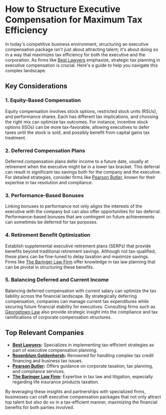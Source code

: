 # How to Structure Executive Compensation for Maximum Tax Efficiency

In today's competitive business environment, structuring an executive compensation package isn't just about attracting talent; it's about doing so in a way that maximizes tax efficiency for both the executive and the corporation. As firms like [Best Lawyers](/dir/best_lawyers) emphasize, strategic tax planning in executive compensation is crucial. Here's a guide to help you navigate this complex landscape.

## Key Considerations

### 1. Equity-Based Compensation

Equity compensation involves stock options, restricted stock units (RSUs), and performance shares. Each has different tax implications, and choosing the right mix can optimize tax outcomes. For instance, incentive stock options (ISOs) can be more tax-favorable, allowing executives to defer taxes until the stock is sold, and possibly benefit from capital gains tax treatment.

### 2. Deferred Compensation Plans

Deferred compensation plans defer income to a future date, usually at retirement when the executive might be in a lower tax bracket. This deferral can result in significant tax savings both for the company and the executive. For detailed strategies, consider firms like [Pearson Butler](/dir/pearson_butler), known for their expertise in tax resolution and compliance.

### 3. Performance-Based Bonuses

Linking bonuses to performance not only aligns the interests of the executive with the company but can also offer opportunities for tax deferral. Performance-based bonuses that are contingent on future achievements can sometimes be deferred for tax purposes.

### 4. Retirement Benefit Optimization

Establish supplemental executive retirement plans (SERPs) that provide benefits beyond traditional retirement savings. Although not tax-qualified, these plans can be fine-tuned to delay taxation and maximize savings. Firms like [The Baringer Law Firm](/dir/the_baringer_law_firm_llc) offer knowledge in tax law planning that can be pivotal in structuring these benefits.

### 5. Balancing Deferred and Current Income

Balancing deferred compensation with current salary can optimize the tax liability across the financial landscape. By strategically deferring compensation, companies can manage current tax expenditures while securing future financial stability for executives. Consulting firms such as [Georgetown Law](/dir/georgetown_law) also provide strategic insight into the compliance and tax ramifications of corporate compensation structures.

## Top Relevant Companies

- **[Best Lawyers](/dir/best_lawyers):** Specializes in implementing tax-efficient strategies as part of executive compensation planning.
- **[Rosenblum Goldenhersh](/dir/rosenblum_goldenhersh):** Renowned for handling complex tax credit financing and business tax issues.
- **[Pearson Butler](/dir/pearson_butler):** Offers guidance on corporate taxation, tax planning, and compliance services.
- **[The Baringer Law Firm](/dir/the_baringer_law_firm_llc):** Expertise in tax law and litigation, especially regarding life insurance products taxation.

By leveraging these insights and partnerships with specialized firms, businesses can craft executive compensation packages that not only attract top talent but also do so in a tax-efficient manner, maximizing the financial benefits for both parties involved.